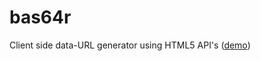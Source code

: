bas64r
======

Client side data-URL generator using HTML5 API's ([demo](http://robertklep.github.com/bas64r/))